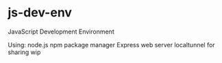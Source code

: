 # js-dev-env
JavaScript Development Environment


Using:
node.js
npm package manager
Express web server
localtunnel for sharing wip
